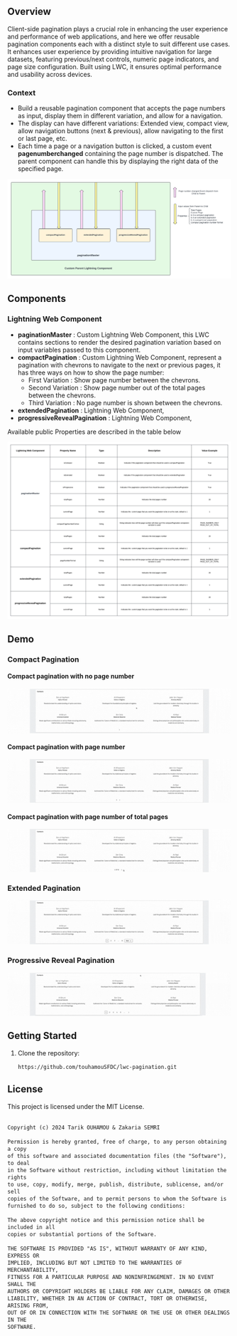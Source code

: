 ## Overview

Client-side pagination plays a crucial role in enhancing the user experience and performance of web applications, and here we offer reusable pagination components each with a distinct style to suit different use cases. It enhances user experience by providing intuitive navigation for large datasets, featuring previous/next controls, numeric page indicators, and page size configuration. Built using LWC, it ensures optimal performance and usability across devices.

### Context

- Build a reusable pagination component that accepts the page numbers as input, display them in different variation, and allow for a navigation.
- The display can have different variations: Extended view, compact view, allow navigation buttons (next & previous), allow navigating to the first or last page, etc.
- Each time a page or a navigation button is clicked, a custom event **pagenumberchanged** containing the page number is dispatched. The parent component can handle this by displaying the right data of the specified page.

![Alt text](/assets/componentDiagramFlow.png)

## Components

### Lightning Web Component

- **paginationMaster** : Custom Lightning Web Component, this LWC contains sections to render the desired pagination variation based on input variables passed to this component.
- **compactPagination** : Custom Lightning Web Component, represent a pagination with chevrons to navigate to the next or previous pages, it has three ways on how to show the page number:
    - First Variation : Show page number between the chevrons.
    - Second Variation : Show page number out of the total pages between the chevrons.
    - Third Variation : No page number is shown between the chevrons.
- **extendedPagination** : Lightning Web Component, 
- **progressiveRevealPagination** : Lightning Web Component, 

Available public Properties are described in the table below

![Alt text](/assets/propertiesTable.png)

## Demo

### Compact Pagination

#### Compact pagination with no page number

![Alt text](/assets/compactPagination.gif)

#### Compact pagination with page number

![Alt text](/assets/compactPaginationWithPageNumber.gif)

#### Compact pagination with page number of total pages

![Alt text](/assets/compactPaginationWithPagNumberOfTotalPages.gif)

### Extended Pagination

![Alt text](/assets/extendedPagination.gif)

### Progressive Reveal Pagination

![Alt text](/assets/progressivePagination.gif)

## Getting Started

1. Clone the repository:

   ```bash
   https://github.com/touhamouSFDC/lwc-pagination.git

## License

This project is licensed under the MIT License.

```MIT License

Copyright (c) 2024 Tarik OUHAMOU & Zakaria SEMRI

Permission is hereby granted, free of charge, to any person obtaining a copy
of this software and associated documentation files (the "Software"), to deal
in the Software without restriction, including without limitation the rights
to use, copy, modify, merge, publish, distribute, sublicense, and/or sell
copies of the Software, and to permit persons to whom the Software is
furnished to do so, subject to the following conditions:

The above copyright notice and this permission notice shall be included in all
copies or substantial portions of the Software.

THE SOFTWARE IS PROVIDED "AS IS", WITHOUT WARRANTY OF ANY KIND, EXPRESS OR
IMPLIED, INCLUDING BUT NOT LIMITED TO THE WARRANTIES OF MERCHANTABILITY,
FITNESS FOR A PARTICULAR PURPOSE AND NONINFRINGEMENT. IN NO EVENT SHALL THE
AUTHORS OR COPYRIGHT HOLDERS BE LIABLE FOR ANY CLAIM, DAMAGES OR OTHER
LIABILITY, WHETHER IN AN ACTION OF CONTRACT, TORT OR OTHERWISE, ARISING FROM,
OUT OF OR IN CONNECTION WITH THE SOFTWARE OR THE USE OR OTHER DEALINGS IN THE
SOFTWARE.